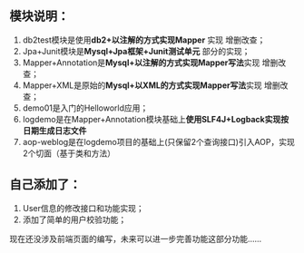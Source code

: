 ## 模块说明：
1. db2test模块是使用**db2+以注解的方式实现Mapper** 实现 增删改查；
2. Jpa+Junit模块是**Mysql+Jpa框架+Junit测试单元**  部分的实现；
3. Mapper+Annotation是**Mysql+以注解的方式实现Mapper写法**实现 增删改查；
4. Mapper+XML是原始的**Mysql+以XML的方式实现Mapper写法**实现 增删改查；
5. demo01是入门的Helloworld应用；
6. logdemo是在Mapper+Annotation模块基础上**使用SLF4J+Logback实现按日期生成日志文件**
7. aop-weblog是在logdemo项目的基础上(只保留2个查询接口)引入AOP，实现2个切面（基于类和方法）

## 自己添加了：

1. User信息的修改接口和功能实现；
2. 添加了简单的用户校验功能；

现在还没涉及前端页面的编写，未来可以进一步完善功能这部分功能……